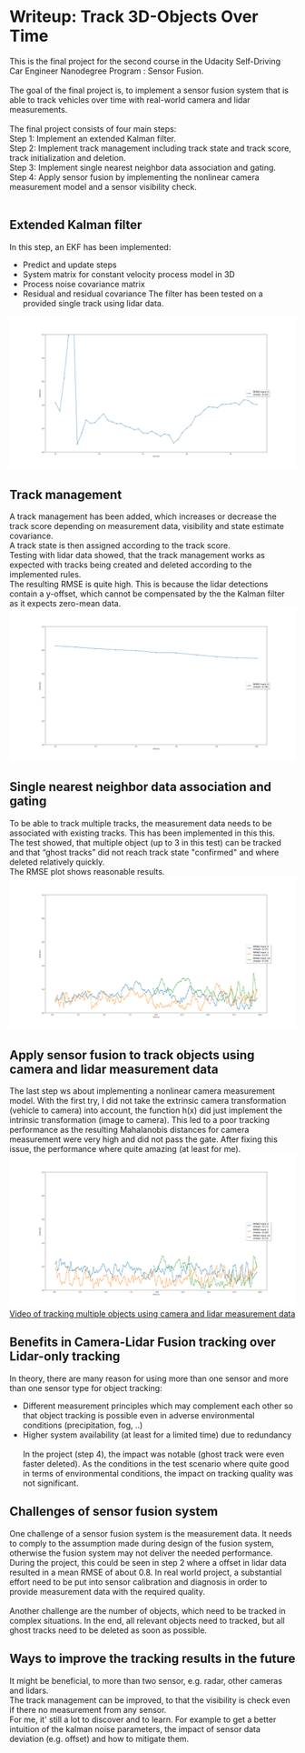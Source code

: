 # Writeup: Track 3D-Objects Over Time

This is the final project for the second course in the Udacity Self-Driving Car Engineer Nanodegree Program : Sensor Fusion.<br><br>
The goal of the final project is, to implement a sensor fusion system that is able to track vehicles over time with real-world camera and lidar measurements.<br><br>
The final project consists of four main steps:<br>
Step 1: Implement an extended Kalman filter.<br>
Step 2: Implement track management including track state and track score, track initialization and deletion.<br>
Step 3: Implement single nearest neighbor data association and gating.<br>
Step 4: Apply sensor fusion by implementing the nonlinear camera measurement model and a sensor visibility check.<br><br>

## Extended Kalman filter
In this step, an EKF has been implemented:
- Predict and update steps
- System matrix for constant velocity process model in 3D
- Process noise covariance matrix
- Residual and residual covariance
The filter has been tested on a provided single track using lidar data.

![Resulting RMSE of step 1](img/Step1_RMSE.png)

## Track management
A track management has been added, which increases or decrease the track score depending on measurement data, visibility and state estimate covariance.<br>
A track state is then assigned according to the track score.<br>
Testing with lidar data showed, that the track management works as expected with tracks being created and deleted according to the implemented rules.<br>
The resulting RMSE is quite high. This is because the lidar detections contain a y-offset, which cannot be compensated by the the Kalman filter as it expects zero-mean data. 
![Resulting RMSE of step 2](img/Step2_RMSE.png)

## Single nearest neighbor data association and gating
To be able to track multiple tracks, the measurement data needs to be associated with existing tracks. This has been implemented in this this.<br>
The test showed, that multiple object (up to 3 in this test) can be tracked and that “ghost tracks” did not reach track state "confirmed" and where deleted relatively quickly.<br>
The RMSE plot shows reasonable results.
![Resulting RMSE of step 3](img/Step3_RMSE.png)

## Apply sensor fusion to track objects using camera and lidar measurement data
The last step ws about implementing a nonlinear camera measurement model. With the first try, I did not take the extrinsic camera transformation (vehicle to camera) into account, the function h(x) did just implement the intrinsic transformation (image to camera). This led to a poor tracking performance as the resulting Mahalanobis distances for camera measurement were very high and did not pass the gate. After fixing this issue, the performance where quite amazing (at least for me).
![Resulting RMSE of step 4](img/Step4_RMSE.png)
[Video of tracking multiple objects using camera and lidar measurement data](img/my_tracking_results.avi)


## Benefits in Camera-Lidar Fusion tracking over Lidar-only tracking
In theory, there are many reason for using more than one sensor and more than one sensor type for object tracking:
- Different measurement principles which may complement each other so that object tracking is possible even in adverse environmental conditions (precipitation, fog, ..)
- Higher system availability (at least for a limited time) due to redundancy<br><br>
In the project (step 4), the impact was notable (ghost track were even faster deleted). As the conditions in the test scenario where quite good in terms of environmental conditions, the impact on tracking quality was not significant.

## Challenges of sensor fusion system
One challenge of a sensor fusion system is the measurement data. It needs to comply to the assumption made during design of the fusion system, otherwise the fusion system may not deliver the needed performance. During the project, this could be seen in step 2 where a offset in lidar data resulted in a mean RMSE of about 0.8. In real world project, a substantial effort need to be put into sensor calibration and diagnosis in order to provide measurement data with the required quality.<br><br>
Another challenge are the number of objects, which need to be tracked in complex situations. In the end, all relevant objects need to tracked, but all ghost tracks need to be deleted as soon as possible.

## Ways to improve the tracking results in the future
It might be beneficial, to more than two sensor, e.g. radar, other cameras and lidars.<br>
The track management can be improved, to that the visibility is check even if there no measurement from any sensor.<br>
For me, it' still a lot to discover and to learn. For example to get a better intuition of the kalman noise parameters, the impact of sensor data deviation (e.g. offset) and how to mitigate them.
